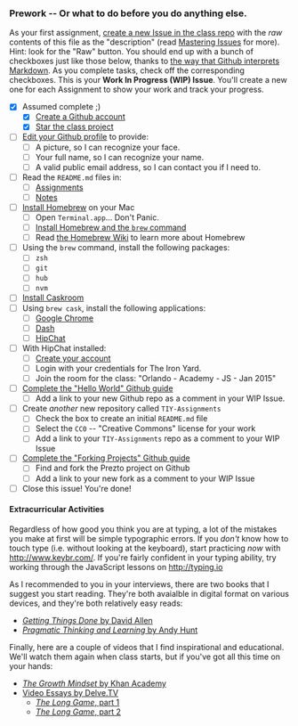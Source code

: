 ### Prework -- Or what to do before you do anything else.

As your first assignment, [create a new Issue in the class repo](https://github.com/TheIronYard--Orlando/FEE--2015--SPRING/issues/new) with the _raw_ contents of this file as the "description" (read [Mastering Issues](https://guides.github.com/features/issues/) for more).  Hint: look for the "Raw" button. You should end up with a bunch of checkboxes just like those below, thanks to [the way that Github interprets Markdown](https://guides.github.com/features/mastering-markdown/). As you complete tasks, check off the corresponding checkboxes. This is your **Work In Progress (WIP) Issue**. You'll create a new one for each Assignment to show your work and track your progress.

* [X] Assumed complete ;)
    * [X] [Create a Github account](https://github.com/signup)
    * [X] [Star the class project](https://github.com/TheIronYard--Orlando/FEE--2015--SPRING)
* [ ] [Edit your Github profile](https://github.com/settings/profile) to provide:
    * [ ] A picture, so I can recognize your face.
    * [ ] Your full name, so I can recognize your name.
    * [ ] A valid public email address, so I can contact you if I need to.
* [ ] Read the `README.md` files in:
    * [ ] [Assignments](https://github.com/TheIronYard--Orlando/FEE--2015--SPRING/tree/master/Assignments)
    * [ ] [Notes](https://github.com/TheIronYard--Orlando/FEE--2015--SPRING/tree/master/Notes)
* [ ] [Install Homebrew](http://brew.sh) on your Mac
    * [ ] Open `Terminal.app`... Don't Panic.
    * [ ] [Install Homebrew and the `brew` command](http://brew.sh/#install)
    * [ ] Read [the Homebrew Wiki](https://github.com/Homebrew/homebrew/tree/master/share/doc/homebrew#readme) to learn more about Homebrew
* [ ] Using the `brew` command, install the following packages:
    * [ ] `zsh`
    * [ ] `git`
    * [ ] `hub`
    * [ ] `nvm`
* [ ] [Install Caskroom](http://caskroom.io)
* [ ] Using `brew cask`, install the following applications:
    * [ ] [Google Chrome](http://google.com/chrome)
    * [ ] [Dash](http://kapeli.com/dash)
    * [ ] [HipChat](http://www.hipchat.com)
* [ ] With HipChat installed:
    * [ ] [Create your account](https://www.hipchat.com/invite/31349/a142a6025f7a427bd4813063bea8b0d1)
    * [ ] Login with your credentials for The Iron Yard.
    * [ ] Join the room for the class: "Orlando - Academy - JS - Jan 2015"
* [ ] [Complete the "Hello World" Github guide](https://guides.github.com/activities/hello-world/)
    * [ ] Add a link to your new Github repo as a comment in your WIP Issue.
* [ ] Create _another_ new repository called `TIY-Assignments`
    * [ ] Check the box to create an initial `README.md` file
    * [ ] Select the `CC0` -- "Creative Commons" license for your work
    * [ ] Add a link to your `TIY-Assignments` repo as a comment to your WIP Issue
* [ ] [Complete the "Forking Projects" Github guide](https://guides.github.com/activities/forking/)
    * [ ] Find and fork the Prezto project on Github
    * [ ] Add a link to your new fork as a comment to your WIP Issue
* [ ] Close this issue! You're done!

#### Extracurricular Activities

Regardless of how good you think you are at typing, a lot of the mistakes you make at first will be simple typographic errors. If you _don't_ know how to touch type (i.e. without looking at the keyboard), start practicing _now_ with http://www.keybr.com/. If you're fairly confident in your typing ability, try working through the JavaScript lessons on http://typing.io

As I recommended to you in your interviews, there are two books that I suggest you start reading. They're both avaialble in digital format on various devices, and they're both relatively easy reads:

* [_Getting Things Done_ by David Allen](http://j.mp/134jABk)
* [_Pragmatic Thinking and Learning_ by Andy Hunt](http://j.mp/1D5nmu8)

Finally, here are a couple of videos that I find inspirational and educational. We'll watch them again when class starts, but if you've got all this time on your hands:

* [_The Growth Mindset_ by Khan Academy](https://www.youtube.com/watch?v=wh0OS4MrN3E)
* [Video Essays by Delve.TV](http://delve.tv/essays/)
   * [_The Long Game_, part 1](http://delve.tv/the-long-game-part-one/)
   * [_The Long Game_, part 2](http://delve.tv/the-long-game-part-2/)
